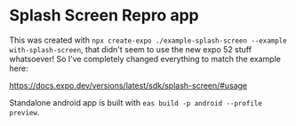 # Splash Screen Repro app

This was created with `npx create-expo ./example-splash-screen --example with-splash-screen`, that didn't seem to use the new expo 52 stuff whatsoever! So I've completely changed everything to match the example here: 

https://docs.expo.dev/versions/latest/sdk/splash-screen/#usage

Standalone android app is built with `eas build -p android --profile preview`.
